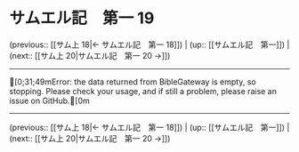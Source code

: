 # サムエル記　第一 19

(previous:: [[サム上 18|← サムエル記　第一 18]]) | (up:: [[サムエル記　第一]]) | (next:: [[サム上 20|サムエル記　第一 20 →]])

***
[0;31;49mError: the data returned from BibleGateway is empty, so stopping. Please check your usage, and if still a problem, please raise an issue on GitHub.[0m

***

(previous:: [[サム上 18|← サムエル記　第一 18]]) | (up:: [[サムエル記　第一]]) | (next:: [[サム上 20|サムエル記　第一 20 →]])
